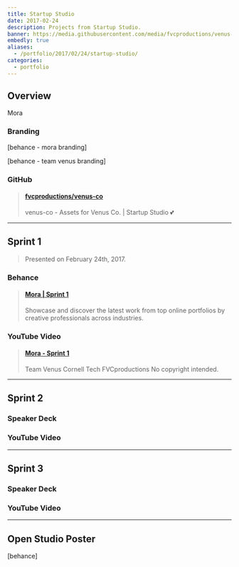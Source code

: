 ```yaml
---
title: Startup Studio
date: 2017-02-24
description: Projects from Startup Studio.
banner: https://media.githubusercontent.com/media/fvcproductions/venus-co/assets/images/logos/mora/type.png
embedly: true
aliases:
  - /portfolio/2017/02/24/startup-studio/
categories:
  - portfolio
---
```


## Overview

Mora

### Branding

[behance - mora branding]

[behance - team venus branding]

### GitHub

<blockquote class="embedly-card"><h4><a href="https://github.com/fvcproductions/venus-co">fvcproductions/venus-co</a></h4><p>venus-co - Assets for Venus Co. | Startup Studio 💕</p></blockquote>

---

## Sprint 1

> Presented on February 24th, 2017.

### Behance

<blockquote class="embedly-card"><h4><a href="https://www.behance.net/gallery/49477703/Mora-Sprint-1">Mora | Sprint 1</a></h4><p>Showcase and discover the latest work from top online portfolios by creative professionals across industries.</p></blockquote>

### YouTube Video

<blockquote class="embedly-card"><h4><a href="https://www.youtube.com/watch?v=zdXsn-vM1tQ">Mora - Sprint 1</a></h4><p>Team Venus Cornell Tech FVCproductions No copyright intended.</p></blockquote>

---

## Sprint 2

### Speaker Deck

### YouTube Video

---

## Sprint 3

### Speaker Deck

### YouTube Video

---

## Open Studio Poster

[behance]
